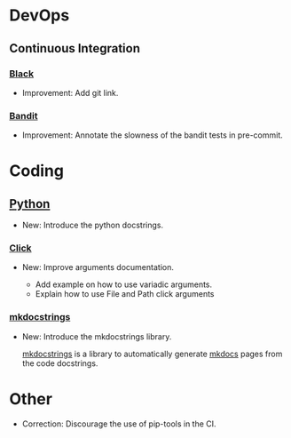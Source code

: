 # DevOps

## Continuous Integration

### [Black](black.md)

* Improvement: Add git link.

### [Bandit](bandit.md)

* Improvement: Annotate the slowness of the bandit tests in pre-commit.

# Coding

## [Python](python.md)

* New: Introduce the python docstrings.

### [Click](click.md)

* New: Improve arguments documentation.

    * Add example on how to use variadic arguments.
    * Explain how to use File and Path click arguments

### [mkdocstrings](mkdocstrings.md)

* New: Introduce the mkdocstrings library.

    [mkdocstrings](https://pawamoy.github.io/mkdocstrings) is a library to
    automatically generate [mkdocs](mkdocs.md) pages from the code docstrings.

# Other

* Correction: Discourage the use of pip-tools in the CI.
